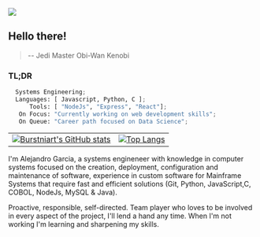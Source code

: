 
![](https://komarev.com/ghpvc/?username=Burstniart&color=brightgreen&style=for-the-badge)

## Hello there! 

>-- Jedi Master Obi-Wan Kenobi

### TL;DR
```py
  Systems Engineering;
  Languages: [ Javascript, Python, C ];
      Tools: [ "NodeJs", "Express", "React"];
   On Focus: "Currently working on web development skills";
   On Queue: "Career path focused on Data Science";
```
|   |  |
| ----------- | ----------- |
|  [![Burstniart's GitHub stats](https://github-readme-stats.vercel.app/api?username=Burstniart&count_private=true&show_icons=true&theme=radical)](https://github.com/Burstniart/github-readme-stats)     |  [![Top Langs](https://github-readme-stats.vercel.app/api/top-langs/?username=Burstniart&layout=compact&theme=radical)](https://github.com/Burstniart/github-readme-stats)      |

I'm Alejandro Garcia, a systems engineneer with knowledge in computer systems focused on the creation, deployment, configuration and maintenance of software, experience in custom software for Mainframe Systems that require fast and efficient solutions (Git, Python, JavaScript,C, COBOL, NodeJs, MySQL & Java).

Proactive, responsible, self-directed.
Team player who loves to be involved in every aspect of the project, I'll lend a hand any time.
When I'm not working I'm learning and sharpening my skills.
